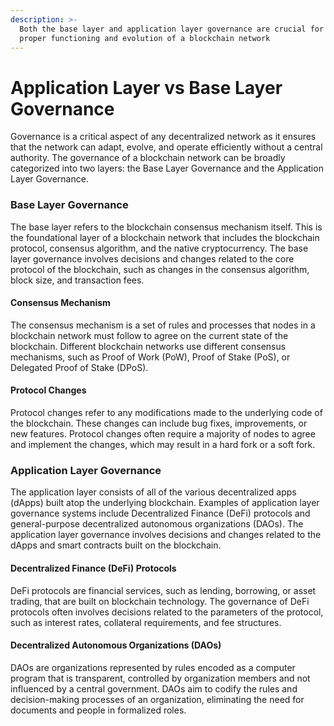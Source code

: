 ```yaml
---
description: >-
  Both the base layer and application layer governance are crucial for the
  proper functioning and evolution of a blockchain network
---
```


# Application Layer vs Base Layer Governance

Governance is a critical aspect of any decentralized network as it ensures that the network can adapt, evolve, and operate efficiently without a central authority. The governance of a blockchain network can be broadly categorized into two layers: the Base Layer Governance and the Application Layer Governance.

### Base Layer Governance

The base layer refers to the blockchain consensus mechanism itself. This is the foundational layer of a blockchain network that includes the blockchain protocol, consensus algorithm, and the native cryptocurrency. The base layer governance involves decisions and changes related to the core protocol of the blockchain, such as changes in the consensus algorithm, block size, and transaction fees.

#### Consensus Mechanism

The consensus mechanism is a set of rules and processes that nodes in a blockchain network must follow to agree on the current state of the blockchain. Different blockchain networks use different consensus mechanisms, such as Proof of Work (PoW), Proof of Stake (PoS), or Delegated Proof of Stake (DPoS).

#### Protocol Changes

Protocol changes refer to any modifications made to the underlying code of the blockchain. These changes can include bug fixes, improvements, or new features. Protocol changes often require a majority of nodes to agree and implement the changes, which may result in a hard fork or a soft fork.

### Application Layer Governance

The application layer consists of all of the various decentralized apps (dApps) built atop the underlying blockchain. Examples of application layer governance systems include Decentralized Finance (DeFi) protocols and general-purpose decentralized autonomous organizations (DAOs). The application layer governance involves decisions and changes related to the dApps and smart contracts built on the blockchain.

#### Decentralized Finance (DeFi) Protocols

DeFi protocols are financial services, such as lending, borrowing, or asset trading, that are built on blockchain technology. The governance of DeFi protocols often involves decisions related to the parameters of the protocol, such as interest rates, collateral requirements, and fee structures.

#### Decentralized Autonomous Organizations (DAOs)

DAOs are organizations represented by rules encoded as a computer program that is transparent, controlled by organization members and not influenced by a central government. DAOs aim to codify the rules and decision-making processes of an organization, eliminating the need for documents and people in formalized roles.
